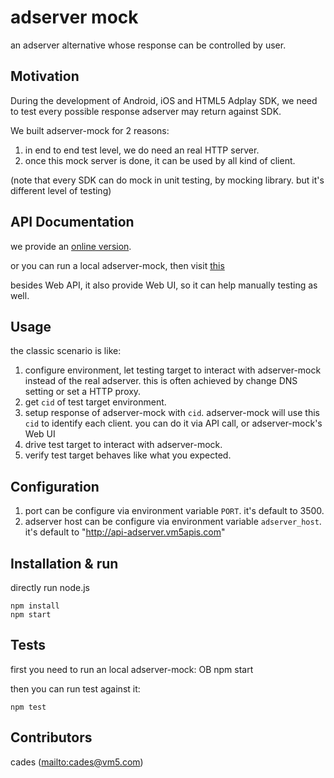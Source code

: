 adserver mock
=============

an adserver alternative whose response can be controlled by user.


## Motivation

During the development of Android, iOS and HTML5 Adplay SDK, we need to test every possible response adserver may return against SDK.

We built adserver-mock for 2 reasons:

1. in end to end test level, we do need an real HTTP server.
2. once this mock server is done, it can be used by all kind of client.

(note that every SDK can do mock in unit testing, by mocking library. but it's different level of testing)


## API Documentation

we provide an [online version](mock.adserver.vm5apis.com/docs).

or you can run a local adserver-mock, then visit [this](http://localhost:3500/docs)

besides Web API, it also provide Web UI, so it can help manually testing as well.


## Usage

the classic scenario is like:

1. configure environment, let testing target to interact with adserver-mock instead of the real adserver.
   this is often achieved by change DNS setting or set a HTTP proxy.
2. get `cid` of test target environment.
3. setup response of adserver-mock with `cid`. adserver-mock will use this `cid` to identify each client.
   you can do it via API call, or adserver-mock's Web UI
4. drive test target to interact with adserver-mock.
5. verify test target behaves like what you expected.



## Configuration

1. port can be configure via environment variable `PORT`. it's default to 3500.
2. adserver host can be configure via environment variable `adserver_host`. it's default to "http://api-adserver.vm5apis.com"

## Installation & run

directly run node.js

    npm install
    npm start


## Tests

first you need to run an local adserver-mock:
OB
    npm start
    
then you can run test against it:

    npm test



## Contributors

cades (<mailto:cades@vm5.com>)


